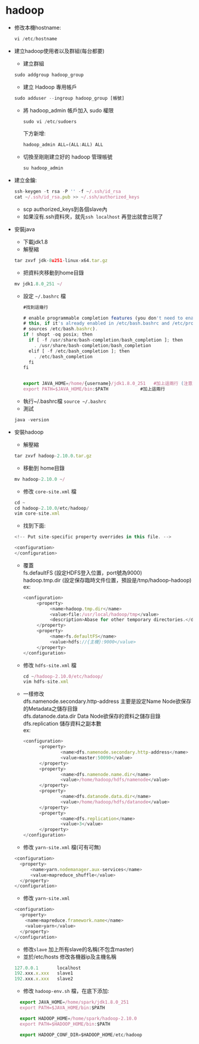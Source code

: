 # hadoop

* 修改本機hostname:
  ```js
  vi /etc/hostname
  ```
* 建立hadoop使用者以及群組(每台都要)  
  * 建立群組  
   ```js
   sudo addgroup hadoop_group  
   ```
   * 建立 Hadoop 專用帳戶
   ```js
   sudo adduser --ingroup hadoop_group [帳號]
   ```
   * 將 hadoop_admin 帳戶加入 sudo 權限
     ```js
     sudo vi /etc/sudoers
     ```
     下方新增:
     ```js
     hadoop_admin ALL=(ALL:ALL) ALL
     ```
  * 切換至剛剛建立好的 hadoop 管理帳號
    ```js
    su hadoop_admin
    ```
    
* 建立金鑰:
   ```js
   ssh-keygen -t rsa -P '' -f ~/.ssh/id_rsa
   cat ~/.ssh/id_rsa.pub >> ~/.ssh/authorized_keys   
   ```    
  * scp authorized_keys到各個slave內
  * 如果沒有.ssh資料夾，就先`ssh localhost` 再登出就會出現了
  
  
* 安裝java
  * 下載jdk1.8
  * 解壓縮
  ```js
  tar zxvf jdk-8u251-linux-x64.tar.gz
  ```
  * 把資料夾移動到home目錄
  ```js
  mv jdk1.8.0_251 ~/
  ```
  * 設定 `~/.bashrc` 檔
    ```js
    #找到這幾行
    
    # enable programmable completion features (you don't need to enable
    # this, if it's already enabled in /etc/bash.bashrc and /etc/profile
    # sources /etc/bash.bashrc).
    if ! shopt -oq posix; then
      if [ -f /usr/share/bash-completion/bash_completion ]; then
        . /usr/share/bash-completion/bash_completion
      elif [ -f /etc/bash_completion ]; then
        . /etc/bash_completion
      fi
    fi
    

    export JAVA_HOME=/home/{username}/jdk1.8.0_251   #加上這兩行 (注意路徑)
    export PATH=$JAVA_HOME/bin:$PATH            #加上這兩行
    ```
  * 執行~/.bashrc檔 `source ~/.bashrc`
  * 測試 
  ```js 
  java -version
  ```  
  
* 安裝hadoop
  * 解壓縮
  ```js
  tar zxvf hadoop-2.10.0.tar.gz
  ```
  * 移動到 home目錄
  ```js
  mv hadoop-2.10.0 ~/
  ```
  * 修改 `core-site.xml` 檔
  ```js
  cd ~
  cd hadoop-2.10.0/etc/hadoop/
  vim core-site.xml
  ```
  * 找到下面:
  ```js
  <!-- Put site-specific property overrides in this file. -->

  <configuration>
  </configuration>           
  ```
  * 覆蓋  
      <name>fs.defaultFS</name>  (設定HDFS登入位置，port號為9000)  
      <name>hadoop.tmp.dir</name>  (設定保存臨時文件位置，預設是/tmp/hadoop-hadoop)  
      ex:  
     ```js
     <configuration>
          <property>
               <name>hadoop.tmp.dir</name>
               <value>file:/usr/local/hadoop/tmp</value>
               <description>Abase for other temporary directories.</description>
          </property>
          <property>
               <name>fs.defaultFS</name>
               <value>hdfs://{主機}:9000</value>
          </property>
     </configuration>
     ```

   * 修改 `hdfs-site.xml` 檔
     ```js
     cd ~/hadoop-2.10.0/etc/hadoop/
     vim hdfs-site.xml
     ```
  * 一樣修改   
    <name>dfs.namenode.secondary.http-address</name>  主要是設定Name Node欲保存的Metadata之儲存目錄    
    <name>dfs.datanode.data.dir</name> Data Node欲保存的資料之儲存目錄  
    <name>dfs.replication</name>  儲存資料之副本數  
    ex:  
     ```js
     <configuration>
           <property>
                   <name>dfs.namenode.secondary.http-address</name>
                   <value>master:50090</value>
           </property>
           <property>
                   <name>dfs.namenode.name.dir</name>
                   <value>/home/hadoop/hdfs/namenode</value>
           </property>
           <property>
                   <name>dfs.datanode.data.dir</name>
                   <value>/home/hadoop/hdfs/datanode</value>
           </property>
           <property>
                   <name>dfs.replication</name>
                   <value>3</value>
           </property>
     </configuration>
     ```
  * 修改 `yarn-site.xml` 檔(可有可無)
  ```js
  <configuration>
    <property>
        <name>yarn.nodemanager.aux-services</name>
        <value>mapreduce_shuffle</value>
    </property>
  </configuration>
  ```
  * 修改 `yarn-site.xml`
  ```js
  <configuration>
    <property>
      <name>mapreduce.framework.name</name>
      <value>yarn</value>
    </property>
  </configuration>
  ```
  * 修改`slave` 
    加上所有slave的名稱(不包含master)  
  * 並於/etc/hosts 修改各機器ip及主機名稱  
  ```js
  127.0.0.1       localhost
  192.xxx.x.xxx   slave1
  192.xxx.x.xxx   slave2
  ```
  * 修改 `hadoop-env.sh` 檔，在底下添加:
  ```js
    export JAVA_HOME=/home/spark/jdk1.8.0_251
    export PATH=$JAVA_HOME/bin:$PATH

    export HADOOP_HOME=/home/spark/hadoop-2.10.0
    export PATH=$HADOOP_HOME/bin:$PATH

    export HADOOP_CONF_DIR=$HADOOP_HOME/etc/hadoop
   ```






















